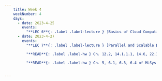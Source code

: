 ```yaml
---
    title: Week 4
    weekNumber: 4
    days:
      - date: 2023-4-25
        events:
          "**LEC 6**{: .label .label-lecture } [Basics of Cloud Computing](resources/lectures/Lec_06-Topic2-CloudComputing.pdf)":  "[📺](https://podcast.ucsd.edu/watch/sp23/dsc102_a00/7)"
      - date: 2023-4-27
        events:
          "**LEC 7**{: .label .label-lecture } [Parallel and Scalable Data Processing: Basics](resources/lectures/Lec_07-Topic3-Part1a-ParallelismBasics.pdf)": 

          "**READ**{: .label .label-hw } Ch. 12.2, 14.1.1.1, 14.6, 22.1-22.3, 22.4.1, 22.8 of Cow Book":

          "**READ**{: .label .label-hw } Ch. 5, 6.1, 6.3, 6.4 of MLSys Book":


---
```

